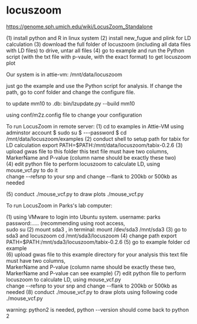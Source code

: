 # locuszoom


https://genome.sph.umich.edu/wiki/LocusZoom_Standalone


(1) install python and R in linux system
(2) install new_fugue  and  plink for LD calculation
(3) download the full folder of locuszoom (including all data files with LD files) to drive, untar all files
(4) go to example and run  the Python script (with the txt file with p-vaule, with the exact format) to get locuszoom plot

Our system is in attie-vm:
/mnt/data/locuszoom

just go the example and use the Python script for analysis.
If change the path, go to conf folder and change the configure file.

to update mm10 to .db:
bin/lzupdate.py --build mm10 

using conf/m2z.config file to change your configuration

To run LocusZoom in remote server:
(1) cd  to  examples
   in Attie-VM  using adminstor account
   $ sudo su
   $ ---password
   $ cd /mnt/data/locuszoom/examples
(2) conduct shell to setup path for tabix for LD calculation 
      export PATH=$PATH:/mnt/data/locuszoom/tabix-0.2.6
(3) upload gwas file to this folder
   this text file must have two columns,   MarkerName and P-value (column name should be exactly these two)   
(4) edit python file to perform locuszoom
   to calculate LD, using mouse_vcf.py to do it   
   change   --refsnp  to your snp  and change --flank   to 200kb or 500kb as needed
   
(5)  conduct  ./mouse_vcf.py to draw plots
   ./mouse_vcf.py

To run LocusZoom in Parks's lab computer:

(1) using VMware to login into Ubuntu system.
      username: parks  password:.....  (recommending using root access,  
         sudo su
(2) mount sda3 , in terminal:
      mount /dev/sda3  /mnt/sda3
(3) go to sda3 and locuszoom
      cd /mnt/sda3/locuszoom
(4) change path 
   export PATH=$PATH:/mnt/sda3/locuszoom/tabix-0.2.6
(5) go to example folder 
    cd example  
(6) upload gwas file to this example directory for your analysis
   this text file must have two columns,   
      MarkerName and P-value (column name should be exactly these two, MarkerName and P-value can see example) 
(7) edit python file to perform locuszoom to calculate LD, using mouse_vcf.py  
   change   --refsnp  to your snp  and change --flank   to 200kb or 500kb as needed
(8) conduct  ./mouse_vcf.py to draw plots using following code
   ./mouse_vcf.py
   
 warning: python2 is needed, python --version should come back to python 2
 
 


